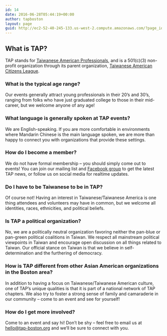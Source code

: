 ```yaml
---
id: 14
date: 2016-06-28T05:44:19+00:00
author: tapboston
layout: page
guid: http://ec2-52-40-245-133.us-west-2.compute.amazonaws.com/?page_id=14
---
```

<h2 style="text-align: left;">
  What is TAP?
</h2>

TAP stands for <a href="http://tap.tacl.org/" target="_blank">Taiwanese American Professionals</a>, and is a 501(c)(3) non-profit organization through its parent organization, <a href="http://tacl.org/" target="_blank">Taiwanese American Citizens League</a>.

### What is the typical age range?

Our events generally attract young professionals in their 20’s and 30’s, ranging from folks who have just graduated college to those in their mid-career, but we welcome anyone of any age!

### What language is generally spoken at TAP events?

We are English-speaking. If you are more comfortable in environments where Mandarin Chinese is the main language spoken, we are more than happy to connect you with organizations that provide these settings.

### How do I become a member?

We do not have formal membership &#8211; you should simply come out to events! You can join our mailing list and <a href="https://www.facebook.com/groups/555884057764564/" target="_blank">Facebook group</a> to get the latest TAP news, or follow us on social media for realtime updates.

### Do I have to be Taiwanese to be in TAP?

Of course not! Having an interest in Taiwanese/Taiwanese America is one thing attendees and volunteers may have in common, but we welcome all identities, races, ethnicities, and political beliefs.

### Is TAP a political organization?

No, we are a politically neutral organization favoring neither the pan-blue or pan-green political coalitions in Taiwan. We respect all mainstream political viewpoints in Taiwan and encourage open discussion on all things related to Taiwan. Our official stance on Taiwan is that we believe in self-determination and the furthering of democracy.

### How is TAP different from other Asian American organizations in the Boston area?

In addition to having a focus on Taiwanese/Taiwanese American culture, one of TAP’s unique qualities is that it is part of a national network of TAP chapters. We also try to foster a strong sense of family and camaraderie in our community &#8211; come to an event and see for yourself!

### How do I get more involved?

Come to an event and say hi! Don’t be shy &#8211; feel free to email us at <hello@tap-boston.org> and we’ll be sure to connect with you.